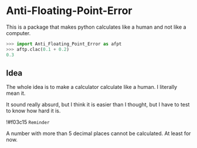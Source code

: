 # Anti-Floating-Point-Error
This is a package that makes python calculates like a human and not like a computer.
 ``` python
 >>> import Anti_Floating_Point_Error as afpt
 >>> aftp.clac(0.1 + 0.2)
0.3
 ```
## Idea
The whole idea is to make a calculator calculate like a human. I literally mean it.

It sound really absurd, but I think it is easier than I thought, but I have to test to know how hard it is.


!#f03c15 `Reminder`

A number with more than 5 decimal places cannot be calculated. At least for now.